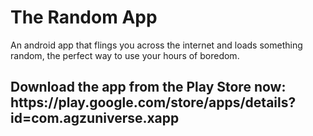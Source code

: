 # The Random App
An android app that flings you across the internet and loads something random, the perfect way to use your hours of boredom. 

<h2><b> Download the app from the Play Store now: https://play.google.com/store/apps/details?id=com.agzuniverse.xapp</b></h2>
